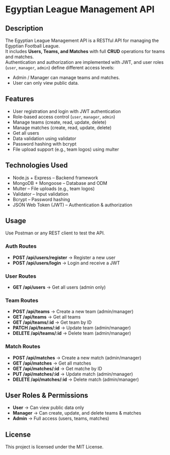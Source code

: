 # Egyptian League Management API

## Description
The Egyptian League Management API is a RESTful API for managing the Egyptian Football League.  
It includes **Users, Teams, and Matches** with full **CRUD** operations for teams and matches.  
Authentication and authorization are implemented with JWT, and user roles (`user`, `manager`, `admin`) define different access levels:  
- Admin / Manager can manage teams and matches.  
- User can only view public data.  


## Features
- User registration and login with JWT authentication  
- Role-based access control (`user`, `manager`, `admin`)  
- Manage teams (create, read, update, delete)  
- Manage matches (create, read, update, delete)  
- Get all users 
- Data validation using validator  
- Password hashing with bcrypt  
- File upload support (e.g., team logos) using multer  


## Technologies Used
- Node.js + Express – Backend framework  
- MongoDB + Mongoose – Database and ODM  
- Multer – File uploads (e.g., team logos)  
- Validator – Input validation  
- Bcrypt – Password hashing  
- JSON Web Token (JWT) – Authentication & authorization  


## Usage
Use Postman or any REST client to test the API.

### Auth Routes
- **POST /api/users/register** → Register a new user  
- **POST /api/users/login** → Login and receive a JWT

### User Routes
- **GET /api/users** → Get all users (admin only)  

### Team Routes
- **POST /api/teams** → Create a new team (admin/manager)  
- **GET /api/teams** → Get all teams
- **GET /api/teams/:id** → Get team by ID   
- **PATCH /api/teams/:id** → Update team (admin/manager)  
- **DELETE /api/teams/:id** → Delete team (admin/manager)  

### Match Routes
- **POST /api/matches** → Create a new match (admin/manager)  
- **GET /api/matches** → Get all matches
- **GET /api/matches/:id** → Get matche by ID  
- **PUT /api/matches/:id** → Update match (admin/manager)  
- **DELETE /api/matches/:id** → Delete match (admin/manager)  

## User Roles & Permissions
- **User** → Can view public data only  
- **Manager** → Can create, update, and delete teams & matches  
- **Admin** → Full access (users, teams, matches)  


## License
This project is licensed under the MIT License.
